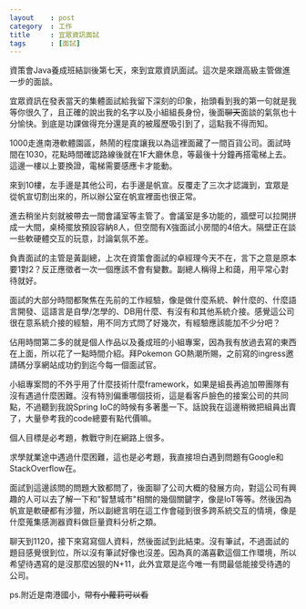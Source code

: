 ```yaml
---
layout    : post
category  : 工作
title     : 宜眾資訊面試
tags      : [面試]
---
```


資策會Java養成班結訓後第七天，來到宜眾資訊面試。這次是來跟高級主管做進一步的面談。

宜眾資訊在發表當天的集體面試給我留下深刻的印象，抬頭看到我的第一句就是我等你很久了，且正確的說出我的名字以及小組組長身份，後面~~聊天~~面談的氣氛也十分愉快。到底是功課做得充分還是真的被履歷吸引到了，這點我不得而知。

1000走進南港軟體園區，熱鬧的程度讓我以為這裡面藏了一間百貨公司。面試時間在1030，花點時間確認路線後就在1F大廳休息，等最後十分鐘再搭電梯上去。這邊一樓以上要換證，電梯需要感應卡才能動。

來到10樓，左手邊是其他公司，右手邊是帆宣。反覆走了三次才認識到，宜眾是從帆宣切割出來的，所以辦公室在帆宣裡面也很正常。

進去稍坐片刻就被帶去一間會議室等主管了。會議室是多功能的，牆壁可以拉開拼成一大間，桌椅擺放預設容納8人，但空間有X強面試小房間的4倍大。隔壁正在談一些軟硬體交互的玩意，討論氣氛不差。

負責面試的主管是黃副總，上次在資策會面試的卓經理今天不在，言下之意是原本要1對2？反正應徵者一次一個應該不會有變數。副總人稱得上和藹，用平常心對待就好。

面試的大部分時間都聚焦在先前的工作經驗，像是做什麼系統、幹什麼的、什麼語言開發、這語言是自學/怎學的、DB用什麼、有沒有和其他系統介接。感覺這公司很在意系統介接的經驗，用不同方式問了好幾次，有經驗應該能加不少分吧？

佔用時間第二多的就是個人作品以及養成班的小組專案，因為我有放過去寫的東西在上面，所以花了一點時間介紹。拜Pokemon GO熱潮所賜，之前寫的ingress邀請碼分享網站成功釣到迄今每一個面試官。

小組專案問的不外乎用了什麼技術什麼framework，如果是組長再追加帶團隊有沒有遇過什麼困難。沒有特別偏重哪個技術，這是看客戶臉色的接案公司的共同點，不過聽到我說Spring IoC的時候有多著墨一下。話說我在這邊稍微把組員出賣了，大量參考我的code總要有點代價嘛。

個人目標是必考題，教戰守則在網路上很多。

求學就業途中遇過什麼困難，這也是必考題，我直接坦白遇到問題有Google和StackOverflow在。

面試到這邊該問的問題大致都問了，後面聊了公司大概的發展方向，對這公司有興趣的人可以去了解一下和"智慧城市"相關的幾個關鍵字，像是IoT等等。然後因為帆宣是軟硬都有涉獵，所以副總言明在這工作會碰到很多跨系統交互的情境，像是什麼蒐集感測器資料做巨量資料分析之類。

聊天到1120，接下來寫寫個人資料，然後面試到此結束。沒有筆試，不過面試的題目感覺很到位，所以沒有筆試好像也沒差。因為真的滿喜歡這個工作環境，所以希望待遇寫的是沒那麼凶狠的N+11，此外宜眾是迄今唯一有問最低能接受待遇的公司。


ps.附近是南港國小，~~常有小蘿莉可以看~~